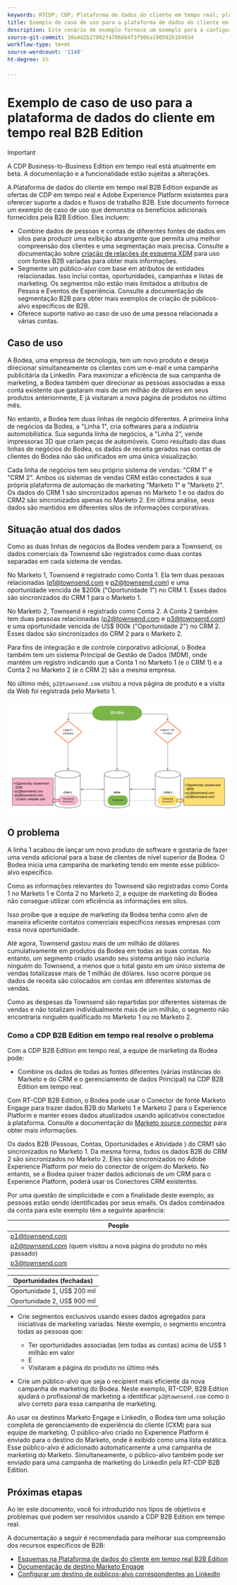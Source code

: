 ```yaml
---
keywords: RTCDP; CDP; Plataforma de dados do cliente em tempo real; plataforma de dados do cliente em tempo real; cdp em tempo real; cdp; rtcdp
title: Exemplo de caso de uso para a plataforma de dados do cliente em tempo real B2B Edition
description: Este cenário de exemplo fornece um exemplo para a configuração da implementação da Plataforma de dados do cliente em tempo real B2B Edition.
source-git-commit: 30a4d2b27092f4706bb4f3f986a190502b184034
workflow-type: tm+mt
source-wordcount: '1140'
ht-degree: 1%

---
```


# Exemplo de caso de uso para a plataforma de dados do cliente em tempo real B2B Edition

>[!IMPORTANT]
>
>A CDP Business-to-Business Edition em tempo real está atualmente em beta. A documentação e a funcionalidade estão sujeitas a alterações.

A Plataforma de dados do cliente em tempo real B2B Edition expande as ofertas de CDP em tempo real e Adobe Experience Platform existentes para oferecer suporte a dados e fluxos de trabalho B2B. Este documento fornece um exemplo de caso de uso que demonstra os benefícios adicionais fornecidos pela B2B Edition. Eles incluem:

- Combine dados de pessoas e contas de diferentes fontes de dados em silos para produzir uma exibição abrangente que permita uma melhor compreensão dos clientes e uma segmentação mais precisa. Consulte a documentação sobre [criação de relações de esquema XDM](./schemas/b2b.md) para uso com fontes B2B variadas para obter mais informações.
- Segmente um público-alvo com base em atributos de entidades relacionadas. Isso inclui contas, oportunidades, campanhas e listas de marketing. Os segmentos não estão mais limitados a atributos de Pessoa e Eventos de Experiência. Consulte a documentação de segmentação B2B para obter mais exemplos de criação de públicos-alvo específicos de B2B.
   <!-- PLACEHOLDER [B2B segmentation documentation]()  -->
- Oferece suporte nativo ao caso de uso de uma pessoa relacionada a várias contas.

## Caso de uso

A Bodea, uma empresa de tecnologia, tem um novo produto e deseja direcionar simultaneamente os clientes com um e-mail e uma campanha publicitária da LinkedIn. Para maximizar a eficiência de sua campanha de marketing, a Bodea também quer direcionar as pessoas associadas a essa conta existente que gastaram mais de um milhão de dólares em seus produtos anteriormente, E já visitaram a nova página de produtos no último mês.

No entanto, a Bodea tem duas linhas de negócio diferentes. A primeira linha de negócios da Bodea, a &quot;Linha 1&quot;, cria softwares para a indústria automobilística. Sua segunda linha de negócios, a &quot;Linha 2&quot;, vende impressoras 3D que criam peças de automóveis. Como resultado das duas linhas de negócios do Bodea, os dados de receita gerados nas contas de clientes do Bodea não são unificados em uma única visualização.

Cada linha de negócios tem seu próprio sistema de vendas: &quot;CRM 1&quot; e &quot;CRM 2&quot;. Ambos os sistemas de vendas CRM estão conectados à sua própria plataforma de automação de marketing &quot;Marketo 1&quot; e &quot;Marketo 2&quot;. Os dados do CRM 1 são sincronizados apenas no Marketo 1 e os dados do CRM2 são sincronizados apenas no Marketo 2. Em última análise, seus dados são mantidos em diferentes silos de informações corporativas.

<!-- ![lines of business diagram](./assets/lines-of-business.png) -->

## Situação atual dos dados

Como as duas linhas de negócios da Bodea vendem para a Townsend, os dados comerciais da Townsend são registrados como duas contas separadas em cada sistema de vendas.

No Marketo 1, Townsend é registrado como Conta 1. Ela tem duas pessoas relacionadas (p1@townsend.com e p2@townsend.com) e uma oportunidade vencida de $200k (&quot;Oportunidade 1&quot;) no CRM 1. Esses dados são sincronizados do CRM 1 para o Marketo 1.

No Marketo 2, Townsend é registrado como Conta 2. A Conta 2 também tem duas pessoas relacionadas (p2@townsend.com e p3@townsend.com) e uma oportunidade vencida de US$ 900k (&quot;Oportunidade 2&quot;) no CRM 2. Esses dados são sincronizados do CRM 2 para o Marketo 2.

Para fins de integração e de controle corporativo adicional, o Bodea também tem um sistema Principal de Gestão de Dados (MDM), onde mantém um registro indicando que a Conta 1 no Marketo 1 (e o CRM 1) e a Conta 2 no Marketo 2 (e o CRM 2) são a mesma empresa.

No último mês, `p2@townsend.com` visitou a nova página de produto e a visita da Web foi registrada pelo Marketo 1.

![diagrama de informações da conta](./assets/account-info.png)

## O problema

A linha 1 acabou de lançar um novo produto de software e gostaria de fazer uma venda adicional para a base de clientes de nível superior da Bodea. O Bodea inicia uma campanha de marketing tendo em mente esse público-alvo específico.

Como as informações relevantes do Townsend são registradas como Conta 1 no Marketo 1 e Conta 2 no Marketo 2, a equipe de marketing do Bodea não consegue utilizar com eficiência as informações em silos.

Isso proíbe que a equipe de marketing da Bodea tenha como alvo de maneira eficiente contatos comerciais específicos nessas empresas com essa nova oportunidade.

Até agora, Townsend gastou mais de um milhão de dólares cumulativamente em produtos da Bodea em todas as suas contas. No entanto, um segmento criado usando seu sistema antigo não incluiria ninguém do Townsend, a menos que o total gasto em um único sistema de vendas totalizasse mais de 1 milhão de dólares. Isso ocorre porque os dados de receita são colocados em contas em diferentes sistemas de vendas.

Como as despesas da Townsend são repartidas por diferentes sistemas de vendas e não totalizam individualmente mais de um milhão, o segmento não encontraria ninguém qualificado no Marketo 1 ou no Marketo 2.

### Como a CDP B2B Edition em tempo real resolve o problema

Com a CDP B2B Edition em tempo real, a equipe de marketing da Bodea pode:

- Combine os dados de todas as fontes diferentes (várias instâncias do Marketo e do CRM e o gerenciamento de dados Principal) na CDP B2B Edition em tempo real.

Com RT-CDP B2B Edition, o Bodea pode usar o Conector de fonte Marketo Engage para trazer dados B2B do Marketo 1 e Marketo 2 para o Experience Platform e manter esses dados atualizados usando aplicativos conectados à plataforma. Consulte a documentação do [Marketo source connector](../sources/connectors/adobe-applications/marketo/marketo.md) para obter mais informações.

Os dados B2B (Pessoas, Contas, Oportunidades e Atividade ) do CRM1 são sincronizados no Marketo 1. Da mesma forma, todos os dados B2B do CRM 2 são sincronizados no Marketo 2. Eles são sincronizados no Adobe Experience Platform por meio do conector de origem do Marketo. No entanto, se a Bodea quiser trazer dados adicionais de um CRM para o Experience Platform, poderá usar os Conectores CRM existentes.

Por uma questão de simplicidade e com a finalidade deste exemplo, as pessoas estão sendo identificadas por seus emails. Os dados combinados da conta para este exemplo têm a seguinte aparência:

| People |
|---|
| p1@townsend.com |
| p2@townsend.com (quem visitou a nova página do produto no mês passado) |
| p3@townsend.com |

| Oportunidades (fechadas) |
|---|
| Oportunidade 1, US$ 200 mil |
| Oportunidade 2, US$ 900 mil |

- Crie segmentos exclusivos usando esses dados agregados para iniciativas de marketing variadas. Neste exemplo, o segmento encontra todas as pessoas que:

   - Ter oportunidades associadas (em todas as contas) acima de US$ 1 milhão em valor
   - E
   - Visitaram a página do produto no último mês

- Crie um público-alvo que seja o recipient mais eficiente da nova campanha de marketing do Bodea. Neste exemplo, RT-CDP, B2B Edition ajudará o profissional de marketing a identificar `p2@townsend.com` como o alvo correto para essa campanha de marketing.

Ao usar os destinos Marketo Engage e LinkedIn, o Bodea tem uma solução completa de gerenciamento de experiência do cliente (CXM) para sua equipe de marketing. O público-alvo criado no Experience Platform é enviado para o destino do Marketo, onde é exibido como uma lista estática. Esse público-alvo é adicionado automaticamente a uma campanha de marketing do Marketo. Simultaneamente, o público-alvo também pode ser enviado para uma campanha de marketing do LinkedIn pela RT-CDP B2B Edition.

## Próximas etapas

Ao ler este documento, você foi introduzido nos tipos de objetivos e problemas que podem ser resolvidos usando a CDP B2B Edition em tempo real.

A documentação a seguir é recomendada para melhorar sua compreensão dos recursos específicos de B2B:

<!-- - [Marketo connector]() -->
- [Esquemas na Plataforma de dados do cliente em tempo real B2B Edition](./schemas/b2b.md)
- [Documentação de destino Marketo Engage](https://experienceleague.adobe.com/docs/experience-platform/destinations/catalog/adobe/marketo-engage.html)
- [Configurar um destino de públicos-alvo correspondentes ao LinkedIn](https://experienceleague.adobe.com/docs/experience-platform/destinations/catalog/social/linkedin.html#connect)

<!-- PLACEHOLDER -->
<!-- - [Account Profiles]() -->
<!-- - [B2B Segmentation examples]() -->
<!-- PLACEHOLDERS to tutorial / account profiles / B2B connectors / segmentation examples -->
